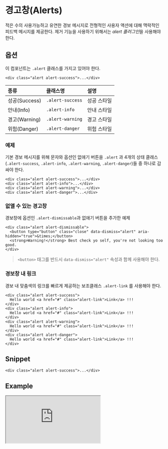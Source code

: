 <!--
{
    "id": 4215,
    "title": "경고창(Alerts)",
    "outline": "적은 수의 사용가능하고 유연한 경보 메시지로 전형적인 사용자 액션에 대해 맥락적인 피드백 메시지를 제공한다.",
    "tags": ["widget", "component"],
    "order": [4, 2, 15],
    "thumbnail": "4.2.15.alerts.png"
}
-->

# 경고창(Alerts)
적은 수의 사용가능하고 유연한 경보 메시지로 전형적인 사용자 액션에 대해 맥락적인 피드백 메시지를 제공한다.
제거 기능을 사용하기 위해서는 *alert 플러그인*을 사용해야 한다.

## 옵션
이 컴포넌트는 `.alert` 클래스를 가지고 있어야 한다.

```
<div class="alert alert-success">...</div>
```

종류 | 클래스명 | 설명
:-- | :-- | :--
성공(Success) | `.alert-success` | 성공 스타일
안내(Info) | `.alert-info` | 안내 스타일
경고(Warning) | `.alert-warning` | 경고 스타일
위험(Danger) | `.alert-danger` | 위험 스타일


### 예제
기본 경보 메시지를 위해 문자와 옵션인 없애기 버튼을 `.alert` 과 4개의 상태 클래스(`.alert-success`, `.alert-info`, `.alert-warning`, `.alert-danger`)들 중 하나로 감싸야 한다.

```
<div class="alert alert-success">...</div>
<div class="alert alert-info">...</div>
<div class="alert alert-warning">...</div>
<div class="alert alert-danger">...</div>
```

### 없앨 수 있는 경고창
경보창에 옵션인 `.alert-dismissable`과 없애기 버튼을 추가한 예제

```
<div class="alert alert-dismissable">
  <button type="button" class="close" data-dismiss="alert" aria-hidden="true">&times;</button>
  <strong>Warning!</strong> Best check yo self, you're not looking too good.
</div>
```

> `<button>` 태그를 반드시 `data-dismiss="alert"` 속성과 함께 사용해야 한다.

### 경보창 내 링크
경보 내 맞춤색의 링크를 빠르게 제공하는 보조클래스 `.alert-link` 를 사용해야 한다.

```
<div class="alert alert-success">
  Hello world <a href="#" class="alert-link">Link</a> !!!
</div>
<div class="alert alert-info">
  Hello world <a href="#" class="alert-link">Link</a> !!!
</div>
<div class="alert alert-warning">
  Hello world <a href="#" class="alert-link">Link</a> !!!
</div>
<div class="alert alert-danger">
  Hello world <a href="#" class="alert-link">Link</a> !!!
</div>
```

## Snippet
```
<div class="alert alert-success">...</div>
```

## Example
<iframe class="jsbin-livecode" src="http://jsbin.com/IDabuze/latest/embed?html,css,output"></iframe>